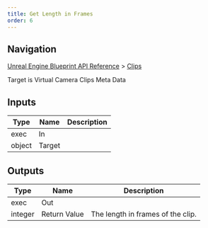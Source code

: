 ```yaml
---
title: Get Length in Frames
order: 6
---
```

## Navigation

[Unreal Engine Blueprint API Reference](https://dev.epicgames.com/documentation/en-us/unreal-engine/BlueprintAPI) > [Clips](https://dev.epicgames.com/documentation/en-us/unreal-engine/BlueprintAPI/Clips)

Target is Virtual Camera Clips Meta Data

## Inputs

| Type | Name | Description |
| --- | --- | --- |
| exec | In |  |
| object | Target |  |

## Outputs

| Type | Name | Description |
| --- | --- | --- |
| exec | Out |  |
| integer | Return Value | The length in frames of the clip. |
